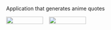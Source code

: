Application that generates anime quotes

<div style="display: flex;gap: 1rem">
<img src="https://user-images.githubusercontent.com/75863595/201490584-8bc0036c-c4fa-43ab-b97e-d7ddb632f52f.png" style="height: 100%; width: 100px"/>
<img src="https://user-images.githubusercontent.com/75863595/201490675-153b406e-3b25-4cc2-ab2f-9bb09093cb4b.png" style="height: 100%; width: 100px"/>
</div>
